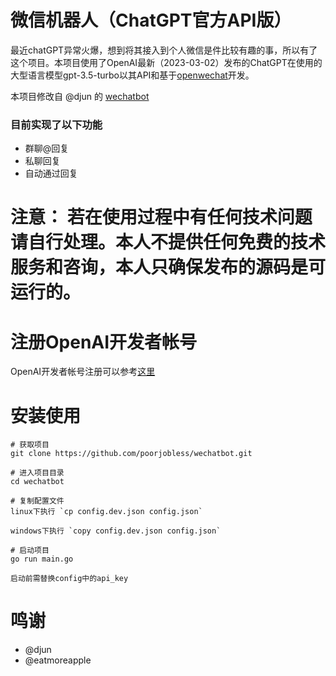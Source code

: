 # 微信机器人（ChatGPT官方API版）
最近chatGPT异常火爆，想到将其接入到个人微信是件比较有趣的事，所以有了这个项目。本项目使用了OpenAI最新（2023-03-02）发布的ChatGPT在使用的大型语言模型gpt-3.5-turbo以其API和基于[openwechat](https://github.com/eatmoreapple/openwechat)开发。

本项目修改自 @djun 的 [wechatbot](https://github.com/djun/wechatbot)

### 目前实现了以下功能
 + 群聊@回复
 + 私聊回复
 + 自动通过回复
 
# 注意： 若在使用过程中有任何技术问题请自行处理。本人不提供任何免费的技术服务和咨询，本人只确保发布的源码是可运行的。

# 注册OpenAI开发者帐号
OpenAI开发者帐号注册可以参考[这里](https://juejin.cn/post/7173447848292253704)

# 安装使用
````
# 获取项目
git clone https://github.com/poorjobless/wechatbot.git

# 进入项目目录
cd wechatbot

# 复制配置文件
linux下执行 `cp config.dev.json config.json`

windows下执行 `copy config.dev.json config.json`

# 启动项目
go run main.go

启动前需替换config中的api_key
````

# 鸣谢
+ @djun
+ @eatmoreapple
